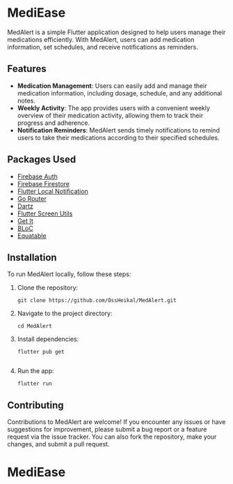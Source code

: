 # MediEase

MedAlert is a simple Flutter application designed to help users manage their medications efficiently. With MedAlert, users can add medication information, set schedules, and receive notifications as reminders.

## Features

- **Medication Management**: Users can easily add and manage their medication information, including dosage, schedule, and any additional notes.
- **Weekly Activity**: The app provides users with a convenient weekly overview of their medication activity, allowing them to track their progress and adherence.
- **Notification Reminders**: MedAlert sends timely notifications to remind users to take their medications according to their specified schedules.

## Packages Used

- [Firebase Auth](https://pub.dev/packages/firebase_auth)
- [Firebase Firestore](https://pub.dev/packages/cloud_firestore)
- [Flutter Local Notification](https://pub.dev/packages/flutter_local_notifications)
- [Go Router](https://pub.dev/packages/go_router)
- [Dartz](https://pub.dev/packages/dartz)
- [Flutter Screen Utils](https://pub.dev/packages/flutter_screenutil)
- [Get It](https://pub.dev/packages/get_it)
- [BLoC](https://pub.dev/packages/flutter_bloc)
- [Equatable](https://pub.dev/packages/equatable)

## Installation

To run MedAlert locally, follow these steps:

1. Clone the repository:
   ```shell
   git clone https://github.com/OssHeikal/MedAlert.git

2. Navigate to the project directory:
   ```shell
   cd MedAlert
   
3. Install dependencies:
   ```shell
   flutter pub get
      
4. Run the app: 
   ```shell
   flutter run

## Contributing

Contributions to MedAlert are welcome! If you encounter any issues or have suggestions for improvement, please submit a bug report or a feature request via the issue tracker. You can also fork the repository, make your changes, and submit a pull request.

# MediEase
